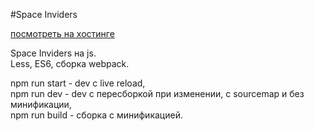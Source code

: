 #Space Inviders

[посмотреть на хостинге](https://project.someonedev.ru/spaceInviders/)

Space Inviders на js.  
Less, ES6, сборка webpack.  

npm run start - dev с live reload,  
npm run dev - dev c пересборкой при изменении, с sourcemap и без минификации,  
npm run build - сборка с минификацией.